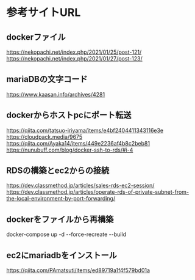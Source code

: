 # 参考サイトURL
## dockerファイル
https://nekopachi.net/index.php/2021/01/25/post-121/
<br>
https://nekopachi.net/index.php/2021/01/27/post-123/
## mariaDBの文字コード
https://www.kaasan.info/archives/4281

## dockerからホストpcにポート転送
https://qiita.com/tatsuo-iriyama/items/e4bf2404411343116e3e
<br>
https://cloudpack.media/9675
<br>
https://qiita.com/Ayaka14/items/449e2236af4b8c2beb81
<br>
https://nunubuff.com/blog/docker-ssh-to-rds/#i-4

## RDSの構築とec2からの接続
https://dev.classmethod.jp/articles/sales-rds-ec2-session/
<br>
https://dev.classmethod.jp/articles/operate-rds-of-private-subnet-from-the-local-environment-by-port-forwarding/

## dockerをファイルから再構築
docker-compose up -d --force-recreate --build

## ec2にmariadbをインストール
https://qiita.com/PAmatsuti/items/ed89719a1f4f579bd01a


